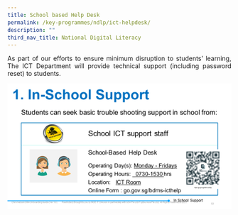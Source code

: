 ```yaml
---
title: School based Help Desk
permalink: /key-programmes/ndlp/ict-helpdesk/
description: ""
third_nav_title: National Digital Literacy
---
```



<p style="text-align:justify">As part of our efforts to ensure minimum disruption to students’ learning,  The ICT Department will provide technical support (including password reset) to students. </p>


![](/images/Keyprogrammes/Ndlp/41-acer-device-support-01.png)